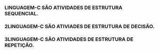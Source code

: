 ### LINGUAGEM-C SÃO ATIVIDADES DE ESTRUTURA SEQUENCIAL.<br>
### 2LINGUAGEM-C SÃO ATIVIADES DE ESTRUTURA DE DECISÃO.<br>
### 3LINGUAGEM-C SÃO ATIVIDADES DE ESTRUTURA DE REPETIÇÃO.
